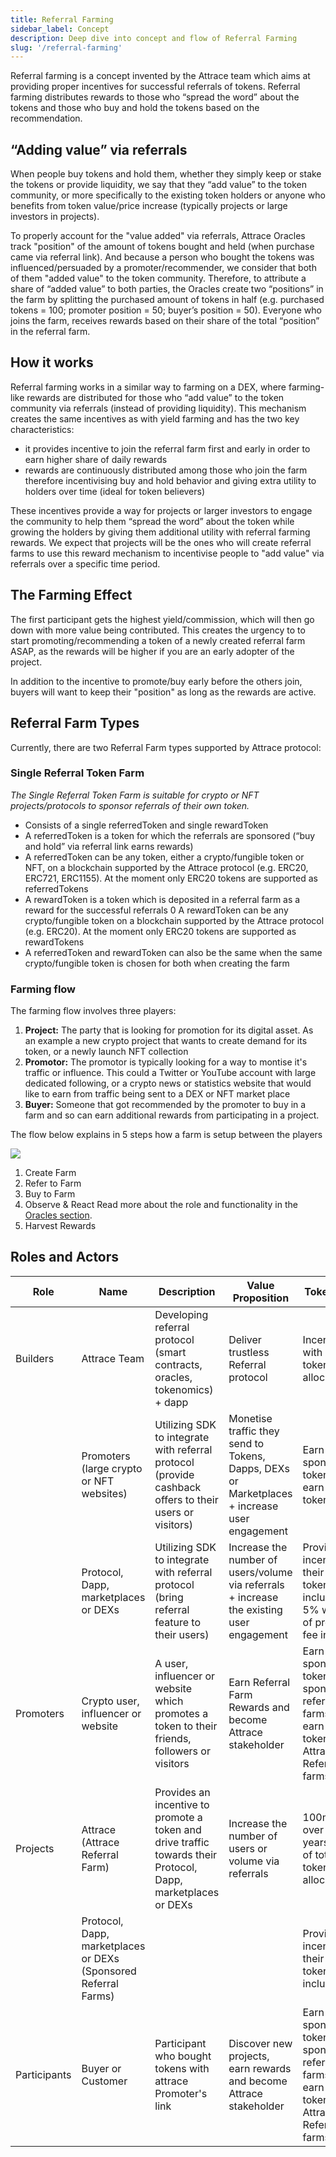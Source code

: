 ```yaml
---
title: Referral Farming
sidebar_label: Concept
description: Deep dive into concept and flow of Referral Farming
slug: '/referral-farming'
---
```


Referral farming is a concept invented by the Attrace team which aims at providing proper incentives for successful referrals of tokens. Referral farming distributes rewards to those who “spread the word” about the tokens and those who buy and hold the tokens based on the recommendation. 

## “Adding value” via referrals
When people buy tokens and hold them, whether they simply keep or stake the tokens or provide liquidity, we say that they “add value” to the token community, or more specifically to the existing token holders or anyone who benefits from token value/price increase (typically projects or large investors in projects).

To properly account for the "value added" via referrals, Attrace Oracles track "position" of the amount of tokens bought and held (when purchase came via referral link). And because a person who bought the tokens was influenced/persuaded by a promoter/recommender, we consider that both of them "added value" to the token community. Therefore, to attribute a share of “added value” to both parties, the Oracles create two “positions” in the farm by splitting the purchased amount of tokens in half (e.g. purchased tokens = 100; promoter position = 50; buyer’s position = 50). Everyone who joins the farm, receives rewards based on their share of the total “position” in the referral farm.

## How it works
​​Referral farming works in a similar way to farming on a DEX, where farming-like rewards are distributed for those who “add value” to the token community via referrals (instead of providing liquidity). This mechanism creates the same incentives as with yield farming and has the two key characteristics:


* it provides incentive to join the referral farm first and early in order to earn higher share of daily rewards
* rewards are continuously distributed among those who join the farm therefore incentivising buy and hold behavior and giving extra utility to holders over time (ideal for token believers)

These incentives provide a way for projects or larger investors to engage the community to help them “spread the word” about the token while growing the holders by giving them additional utility with referral farming rewards. We expect that projects will be the ones who will create referral farms to use this reward mechanism to incentivise people to "add value" via referrals over a specific time period.


## The Farming Effect
The first participant gets the highest yield/commission, which will then go down with more value being contributed. This creates the urgency to to start promoting/recommending a token of a newly created referral farm ASAP, as the rewards will be higher if you are an early adopter of the project.

In addition to the incentive to promote/buy early before the others join, buyers will want to keep their "position" as long as the rewards are active.

## Referral Farm Types

Currently, there are two Referral Farm types supported by Attrace protocol: 

### Single Referral Token Farm
_The Single Referral Token Farm is suitable for crypto or NFT projects/protocols to sponsor referrals of their own token._

- Consists of a single referredToken and single rewardToken 
- A referredToken is a token for which the referrals are sponsored (“buy and hold” via referral link earns rewards) 
- A referredToken can be any token, either a crypto/fungible token or NFT, on a blockchain supported by the Attrace protocol (e.g. ERC20, ERC721, ERC1155). At the moment only ERC20 tokens are supported as referredTokens
- A rewardToken is a token which is deposited in a referral farm as a reward for the successful referrals 
0 A rewardToken can be any crypto/fungible token on a blockchain supported by the Attrace protocol (e.g. ERC20). At the moment only ERC20 tokens are supported as rewardTokens 
- A referredToken and rewardToken can also be the same when the same crypto/fungible token is chosen for both when creating the farm


### Farming flow
The farming flow involves three players:
1. **Project:** The party that is looking for promotion for its digital asset. As an example a new crypto project that wants to create demand for its token, or a newly launch NFT collection
1. **Promotor:** The promotor is typically looking for a way to montise it's traffic or influence. This could a Twitter or YouTube account with large dedicated following, or a crypto news or statistics website that would like to earn from traffic being sent to a DEX or NFT market place
1. **Buyer:** Someone that got recommended by the promoter to buy in a farm and so can earn additional rewards from participating in a project.

The flow below explains in 5 steps how a farm is setup between the players

![](/about/referral-farming/farm-overview.svg)

1. Create Farm
1. Refer to Farm
1. Buy to Farm
1. Observe & React Read more about the role and functionality in the [Oracles section](/about/oracles).
1. Harvest Rewards





## Roles and Actors

| Role           | Name        | Description       | Value Proposition | Token Role     |
| -------------- |------------ | ----------------- | ----------------- | -------------- |
| Builders       | Attrace Team | Developing referral protocol (smart contracts, oracles, tokenomics) + dapp | Deliver trustless Referral protocol | Incentivised with ATTR token allocation | 
|                | Promoters (large crypto or NFT websites) | Utilizing SDK to integrate with referral protocol (provide cashback offers to their users or visitors) | Monetise traffic they send to Tokens, Dapps, DEXs or Marketplaces + increase user engagement | Earn sponsored tokens + earn ATTR tokens |
|                | Protocol, Dapp, marketplaces or DEXs | Utilizing SDK to integrate with referral protocol (bring referral feature to their users) | Increase the number of users/volume via referrals + increase the existing user engagement | Provide incentive in their native tokens including 5% worth of protocol fee in ATTR |  
| Promoters      | Crypto user, influencer or website | A user, influencer or website which promotes a token to their friends, followers or visitors  | Earn Referral Farm Rewards and become Attrace stakeholder | Earn sponsored tokens from sponsored referral farms + earn ATTR tokens from Attrace Referral farms |
| Projects | Attrace (Attrace Referral Farm) | Provides an incentive to promote a token and drive traffic towards their Protocol, Dapp, marketplaces or DEXs | Increase the number of users or volume via referrals | 100m ATTR over 2.5 years (10% of total token allocation) |
| | Protocol, Dapp, marketplaces or DEXs (Sponsored Referral Farms) | | | Provide incentive in their native tokens including |
| Participants | Buyer or Customer | Participant who bought tokens with attrace Promoter's link | Discover new projects, earn rewards and become Attrace stakeholder | Earn sponsored tokens from sponsored referral farms + earn ATTR tokens from Attrace Referral farms |



